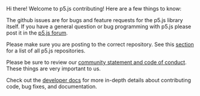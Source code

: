 Hi there! Welcome to p5.js contributing! Here are a few things to know:

The github issues are for bugs and feature requests for the p5.js library itself. If you have a general question or bug programming with p5.js please post it in the [p5.js forum](https://discourse.processing.org/c/p5js).

Please make sure you are posting to the correct repository. See this [section](https://github.com/processing/p5.js/blob/master/README.md#issues) for a list of all p5.js repositories.

Please be sure to review our [community statement and code of conduct](https://github.com/processing/p5.js/blob/master/CODE_OF_CONDUCT.md). These things are very important to us.

Check out the [developer docs](https://github.com/processing/p5.js/blob/master/developer_docs/) for more in-depth details about contributing code, bug fixes, and documentation.
